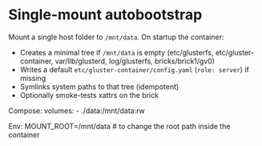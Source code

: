 
# Single-mount autobootstrap

Mount a single host folder to `/mnt/data`. On startup the container:
- Creates a minimal tree if `/mnt/data` is empty (etc/glusterfs, etc/gluster-container, var/lib/glusterd, log/glusterfs, bricks/brick1/gv0)
- Writes a default `etc/gluster-container/config.yaml` (`role: server`) if missing
- Symlinks system paths to that tree (idempotent)
- Optionally smoke-tests xattrs on the brick

Compose:
  volumes:
    - ./data:/mnt/data:rw

Env:
  MOUNT_ROOT=/mnt/data  # to change the root path inside the container
